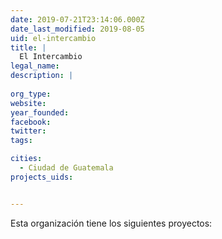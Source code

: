 ```yaml
---
date: 2019-07-21T23:14:06.000Z
date_last_modified: 2019-08-05
uid: el-intercambio
title: |
  El Intercambio
legal_name: 
description: |
  
org_type: 
website: 
year_founded: 
facebook: 
twitter: 
tags:

cities: 
  - Ciudad de Guatemala
projects_uids:


---
```


Esta organización tiene los siguientes proyectos:



